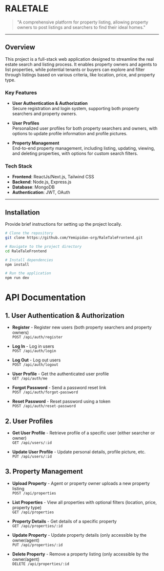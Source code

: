 # RALETALE

> "A comprehensive platform for property listing, allowing property owners to post listings and searchers to find their ideal homes."

---

## Overview

This project is a full-stack web application designed to streamline the real estate search and listing process. It enables property owners and agents to list properties, while potential tenants or buyers can explore and filter through listings based on various criteria, like location, price, and property type.

### Key Features

- **User Authentication & Authorization**  
  Secure registration and login system, supporting both property searchers and property owners.

- **User Profiles**  
  Personalized user profiles for both property searchers and owners, with options to update profile information and profile pictures.

- **Property Management**  
  End-to-end property management, including listing, updating, viewing, and deleting properties, with options for custom search filters.

### Tech Stack

- **Frontend**: ReactJs/Next.js, Tailwind CSS
- **Backend**:  Node.js, Express.js
- **Database**: MongoDB
- **Authentication**:  JWT, OAuth

---

## Installation

Provide brief instructions for setting up the project locally.

```bash
# Clone the repository
git clone https://github.com/Yemipidan-org/RaleTaleFrontend.git

# Navigate to the project directory
cd RaleTaleFrontend

# Install dependencies
npm install

# Run the application
npm run dev
```


# API Documentation

## 1. User Authentication & Authorization

- **Register** - Register new users (both property searchers and property owners)  
  `POST /api/auth/register`
  
- **Log In** - Log in users  
  `POST /api/auth/login`
  
- **Log Out** - Log out users  
  `POST /api/auth/logout`
  
- **User Profile** - Get the authenticated user profile  
  `GET /api/auth/me`
  
- **Forgot Password** - Send a password reset link  
  `POST /api/auth/forgot-password`
  
- **Reset Password** - Reset password using a token  
  `POST /api/auth/reset-password`

## 2. User Profiles

- **Get User Profile** - Retrieve profile of a specific user (either searcher or owner)  
  `GET /api/users/:id`
  
- **Update User Profile** - Update personal details, profile picture, etc.  
  `PUT /api/users/:id`

## 3. Property Management

- **Upload Property** - Agent or property owner uploads a new property listing  
  `POST /api/properties`
  
- **List Properties** - View all properties with optional filters (location, price, property type)  
  `GET /api/properties`
  
- **Property Details** - Get details of a specific property  
  `GET /api/properties/:id`
  
- **Update Property** - Update property details (only accessible by the owner/agent)  
  `PUT /api/properties/:id`
  
- **Delete Property** - Remove a property listing (only accessible by the owner/agent)  
  `DELETE /api/properties/:id`
